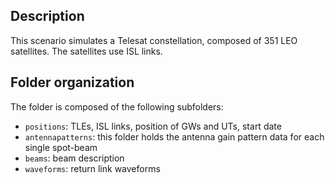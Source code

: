 ## Description

This scenario simulates a Telesat constellation, composed of 351 LEO satellites.
The satellites use ISL links.

## Folder organization

The folder is composed of the following subfolders:

- `positions`: TLEs, ISL links, position of GWs and UTs, start date
- `antennapatterns`: this folder holds the antenna gain pattern data for each single spot-beam
- `beams`: beam description
- `waveforms`: return link waveforms
